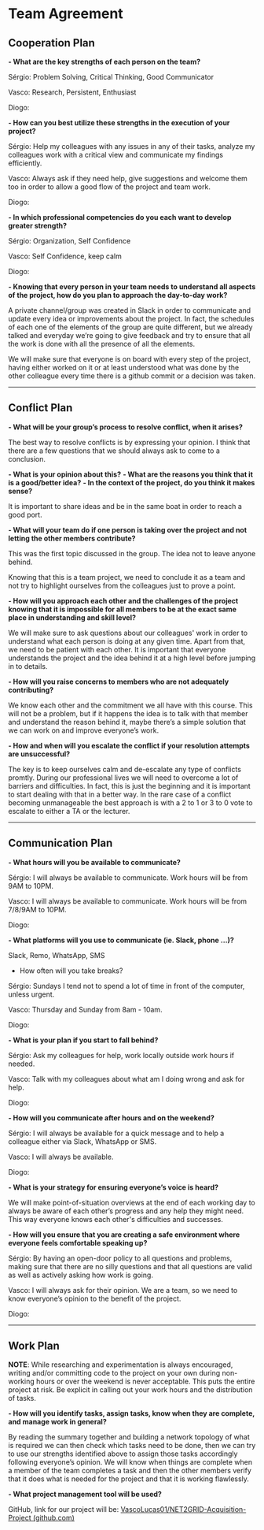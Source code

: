 # **Team Agreement**
## **Cooperation Plan**

**- What are the key strengths of each person on the team?**

Sérgio: Problem Solving, Critical Thinking, Good Communicator 

Vasco: Research, Persistent, Enthusiast

Diogo:


**- How can you best utilize these strengths in the execution of your project?**

Sérgio: Help my colleagues with any issues in any of their tasks, analyze my colleagues work with a critical view and communicate my findings efficiently.

Vasco: Always ask if they need help, give suggestions and welcome them too in order to allow a good flow of the project and team work.

Diogo: 


**- In which professional competencies do you each want to develop greater strength?**

Sérgio: Organization, Self Confidence

Vasco: Self Confidence, keep calm

Diogo:


**- Knowing that every person in your team needs to understand all aspects of the project, how do you plan to approach the day-to-day work?**

A private channel/group was created in Slack in order to communicate and update every idea or improvements about the project. In fact, the schedules of each one of the elements of the group are quite different, but we already talked and everyday we’re going to give feedback and try to ensure that all the work is done with all the presence of all the elements.

We will make sure that everyone is on board with every step of the project, having either worked on it or at least understood what was done by the other colleague every time there is a github commit or a decision was taken.

---

## **Conflict Plan**

**- What will be your group’s process to resolve conflict, when it arises?**

The best way to resolve conflicts is by expressing your opinion. I think that there are a few questions that we should always ask to come to a conclusion. 

**- What is your opinion about this?**
**- What are the reasons you think that it is a good/better idea?**
**- In the context of the project, do you think it makes sense?**

It is important to share ideas and be in the same boat in order to reach a good port.


**- What will your team do if one person is taking over the project and not letting the other members contribute?**

This was the first topic discussed in the group. The idea not to leave anyone behind.

Knowing that this is a team project, we need to conclude it as a team and not try to highlight ourselves from the colleagues just to prove a point.

**- How will you approach each other and the challenges of the project knowing that it is impossible for all members to be at the exact same place in understanding and skill level?**

We will make sure to ask questions about our colleagues' work in order to understand what each person is doing at any given time. Apart from that, we need to be patient with each other. It is important that everyone understands the project and the idea behind it at a high level before jumping in to details.

**- How will you raise concerns to members who are not adequately contributing?**

We know each other and the commitment we all have with this course. This will not be a problem, but if it happens the idea is to talk with that member and understand the reason behind it, maybe there’s a simple solution that we can work on and improve everyone’s work.

**- How and when will you escalate the conflict if your resolution attempts are unsuccessful?**

The key is to keep ourselves calm and  de-escalate any type of conflicts promtly. During our professional lives we will need to overcome a lot of barriers and difficulties. In fact, this is just the beginning and it is important to start dealing with that in a better way. In the rare case of  a conflict becoming unmanageable the best approach is with a 2 to 1 or 3 to 0 vote to escalate to either a TA or the lecturer.

---

## **Communication Plan**

**- What hours will you be available to communicate?**

Sérgio: I will always be available to communicate. Work hours will be from 9AM to 10PM.

Vasco: I will always be available to communicate. Work hours will be from 7/8/9AM to 10PM.

Diogo:


**- What platforms will you use to communicate (ie. Slack, phone …)?**

Slack, Remo, WhatsApp, SMS

- How often will you take breaks?

Sérgio: Sundays I tend not to spend a lot of time in front of the computer, unless urgent.

Vasco: Thursday and Sunday from 8am - 10am.

Diogo: 


**- What is your plan if you start to fall behind?**

Sérgio: Ask my colleagues for help, work locally outside work hours if needed.

Vasco: Talk with my colleagues about what am I doing wrong and ask for help.

Diogo:


**- How will you communicate after hours and on the weekend?**

Sérgio: I will always be available for a quick message and to help a colleague either via Slack, WhatsApp or SMS.

Vasco: I will always be available.

Diogo:


**- What is your strategy for ensuring everyone’s voice is heard?**

We will make point-of-situation overviews at the end of each working day to always be aware of each other’s progress and any help they might need. This way everyone knows each other's difficulties and successes.


**- How will you ensure that you are creating a safe environment where everyone feels comfortable speaking up?**

Sérgio: By having an open-door policy to all questions and problems, making sure that there are no silly questions and that all questions are valid as well as actively asking how work is going.

Vasco: I will always ask for their opinion. We are a team, so we need to know everyone’s opinion to the benefit of the project.

Diogo:

---

## **Work Plan**

**NOTE**: While researching and experimentation is always encouraged, writing and/or committing code to the project on your own during non-working hours or over the weekend is never acceptable. This puts the entire project at risk. Be explicit in calling out your work hours and the distribution of tasks.


**- How will you identify tasks, assign tasks, know when they are complete, and manage work in general?**

By reading the summary together and building a network topology of what is required we can then check which tasks need to be done, then we can try to use our strengths identified above to assign those tasks accordingly following everyone’s opinion. We will know when things are complete when a member of the team completes a task and then the other members verify that it does what is needed for the project and that it is working flawlessly. 


**- What project management tool will be used?**

GitHub, link for our project will be: [VascoLucas01/NET2GRID-Acquisition-Project (github.com)](https://github.com/VascoLucas01/NET2GRID-Acquisition-Project)


